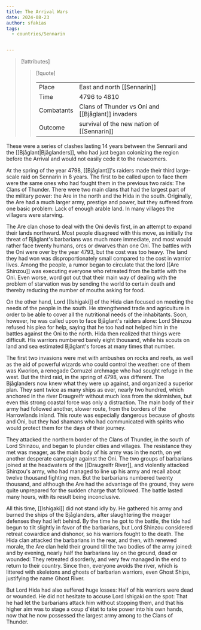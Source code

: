 ```yaml
---
title: The Arrival Wars
date: 2024-08-23
author: sfakias
tags:
  - countries/Sennarin


---
```

> [!attributes]
> 
> > [!quote]
> >
> > | | |
> > | --- | --- |
> > | Place | East and north [[Sennarin]] |
> > | Time | 4796 to 4810 |
> > | Combatants | Clans of Thunder vs Oni and [[Bjåglant]] invaders |
> > | Outcome | survival of the new nation of [[Sennarin]] |

These were a series of clashes lasting 14 years between the Sennarii and the [[Bjåglant|Bjåglanders]], who had just began colonizing the region before the Arrival and would not easily cede it to the newcomers.

Ατ the spring of the year 4798, [[Bjåglant]]'s raiders made their third large-scale raid on Sennarin in 8 years. Τhe first to be called upon to face them were the same ones who had fought them in the previous two raids: The Clans of Thunder. There were two main clans that had the largest part of the military power: the Are in the north and the Hida in the south. Originally, the Are had a much larger army, prestige and power, but they suffered from one basic problem: Lack of enough arable land. In many villages the villagers were starving.

The Are clan chose to deal with the Oni devils first, in an attempt to expand their lands northward. Most people disagreed with this move, as initially the threat of Bjåglant's barbarians was much more immediate, and most would rather face twenty humans, orcs or dwarves than one Oni. The battles with the Oni were over by the year 4793, but the cost was too heavy. The land they had won was disproportionately small compared to the cost in warrior lives. Among the people, a rumor began to circulate that the lord [[Are Shinzou]] was executing everyone who retreated from the battle with the Oni. Even worse, word got out that their main way of dealing with the problem of starvation was by sending the world to certain death and thereby reducing the number of mouths asking for food.

On the other hand, Lord [[Ishigaki]] of the Hida clan focused on meeting the needs of the people in the south. He strengthened trade and agriculture in order to be able to cover all the nutritional needs of the inhabitants. Soon, however, he was called upon to face Bjåglant's raiders alone: ​​Lord Shinzou refused his plea for help, saying that he too had not helped him in the battles against the Oni to the north. Hida then realized that things were difficult. His warriors numbered barely eight thousand, while his scouts on land and sea estimated Bjåglant's forces at many times that number.

The first two invasions were met with ambushes on rocks and reefs, as well as the aid of powerful wizards who could control the weather: one of them was Kworion, a renegade Cornuzel archmage who had sought refuge in the west. But the third raid, in the spring of 4798, was different. The Bjåglanders now knew what they were up against, and organized a superior plan. They sent twice as many ships as ever, nearly two hundred, which anchored in the river Draugrelfr without much loss from the skirmishes, but even this strong coastal force was only a distraction. The main body of their army had followed another, slower route, from the borders of the Harrowlands inland. This route was especially dangerous because of ghosts and Oni, but they had shamans who had communicated with spirits who would protect them for the days of their journey.

They attacked the northern border of the Clans of Thunder, in the south of Lord Shinzou, and began to plunder cities and villages. The resistance they met was meager, as the main body of his army was in the north, on yet another desperate campaign against the Oni. The two groups of barbarians joined at the headwaters of the [[Draugrelfr River]], and violently attacked Shinzou's army, who had managed to line up his army and recall about twelve thousand fighting men. But the barbarians numbered twenty thousand, and although the Are had the advantage of the ground, they were quite unprepared for the sudden charge that followed. The battle lasted many hours, with its result being inconclusive.

All this time, [[Ishigaki]] did not stand idly by. He gathered his army and burned the ships of the Bjåglanders, after slaughtering the meager defenses they had left behind. By the time he got to the battle, the tide had begun to tilt slightly in favor of the barbarians, but Lord Shinzou considered retreat cowardice and dishonor, so his warriors fought to the death. The Hida clan attacked the barbarians in the rear, and then, with renewed morale, the Are clan held their ground till the two bodies of the army joined: and by evening, nearly half the barbarians lay on the ground, dead or wounded: They retreated disorderly, and very few managed in the end to return to their country. Since then, everyone avoids the river, which is littered with skeletons and ghosts of barbarian warriors, even Ghost Ships, justifying the name Ghost River.

But Lord Hida had also suffered huge losses: Half of his warriors were dead or wounded. He did not hesitate to accuse Lord Ishigaki on the spot: That he had let the barbarians attack him without stopping them, and that his higher aim was to stage a coup d'état to take power into his own hands, now that he now possessed the largest army among to the Clans of Thunder.